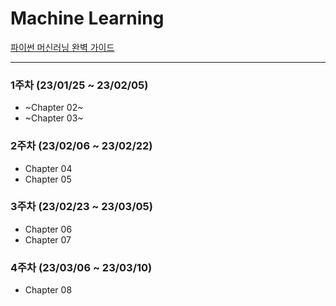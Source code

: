 # Machine Learning

[파이썬 머신러닝 완벽 가이드](https://github.com/wikibook/pymlrev2)

-----

### 1주차 (23/01/25 ~ 23/02/05)
- ~Chapter 02~
- ~Chapter 03~

### 2주차 (23/02/06 ~ 23/02/22)
- Chapter 04
- Chapter 05

### 3주차 (23/02/23 ~ 23/03/05)
- Chapter 06
- Chapter 07

### 4주차 (23/03/06 ~ 23/03/10)
- Chapter 08
